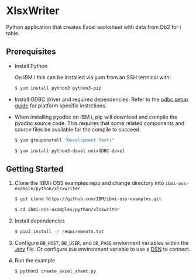 
# XlsxWriter

Python application that creates Excel worksheet with data from Db2 for i table.

## Prerequisites

- Install Python

    On IBM i this can be installed via yum from an SSH terminal with:

    ```bash
    $ yum install python3 python3-pip
    ```

- Install ODBC driver and required dependencies.
    Refer to the [odbc setup guide](https://github.com/IBM/ibmi-oss-examples/blob/master/odbc/odbc.md#odbc) for platform specific instrctions.

- When installing pyodbc on IBM i, pip will download and compile the pyodbc source code. This requires that some related components and source files be available for the compile to succeed.

    ```bash
    $ yum groupinstall "Development Tools"

    $ yum install python3-devel unixODBC-devel
    ```

## Getting Started

1) Clone the IBM i OSS examples repo and change directory into `ibmi-oss-example/python/xlsxwriter`

    ```bash
    $ git clone https://github.com/IBM/ibmi-oss-examples.git

    $ cd ibmi-oss-examples/python/xlsxwriter
    ```

2) Install dependencies

   ```bash
   $ pip3 install -r requirements.txt
   ```

3) Configure `DB_HOST`, `DB_USER`, and `DB_PASS` enviorment variables within the [.env](.env) file. Or configure `DSN` environment variable to use a [DSN](https://github.com/IBM/ibmi-oss-examples/blob/master/odbc/odbc.md#dsns) to connect.

4) Run the example
    ```bash
    $ python3 create_excel_sheet.py
    ```
